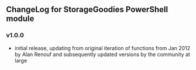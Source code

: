 ## ChangeLog for StorageGoodies PowerShell module

### v1.0.0
- initial release, updating from original iteration of functions from Jan 2012 by Alan Renouf and subsequently updated versions by the community at large

